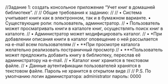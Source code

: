 //Задание 1: создать консольное приложение “Учет книг в домашней библиотеке”.
//
//        Общие требования к заданию:
//
//        • Система учитывает книги как в электронном, так и в бумажном варианте. • Существующие роли: пользователь, администратор.
//        • Пользователь может просматривать книги в каталоге книг, осуществлять поиск книг в каталоге.
//        • Администратор может модифицировать каталог.
//        • *При добавлении описания книги в каталог оповещение о ней рассылается на e-mail всем пользователям
//        • **При просмотре каталога желательно реализовать постраничный просмотр
//        • ***Пользователь может предложить добавить книгу в библиотеку, переслав её администратору на e-mail.
//        • Каталог книг хранится в текстовом файле.
//        • Данные аутентификации пользователей хранятся в текстовом файле. Пароль не хранится в открытом виде
//
//        P.S. По умолчанию логин администратора: administrator пароль: 0000
